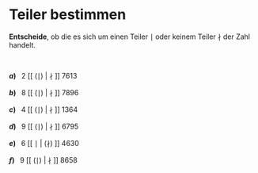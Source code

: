 <!--
version:  0.0.1

language: de

@style
input {
    text-align: center;
}
@end

formula: \carry   \textcolor{red}{\scriptsize #1}
formula: \digit   \rlap{\carry{#1}}\phantom{#2}#2
formula: \permil  \text{‰}

import: https://raw.githubusercontent.com/LiaTemplates/Tikz-Jax/main/README.md

script: https://cdn.jsdelivr.net/gh/LiaTemplates/Tikz-Jax@main/dist/index.js


tags: Teilbarkeiten, leicht, sehr niedrig, Angeben

comment: Ist die Zahl ein Teiler? Wähle aus.

author: Martin Lommatzsch

-->




# Teiler bestimmen


**Entscheide**, ob die es sich um einen Teiler $\mid$ oder keinem Teiler $\nmid$ der Zahl handelt.

<br>

__$a)\;\;$__ $2$ [[ ($\mid$) | $\nmid$ ]] $7613$ \
<br>
__$b)\;\;$__ $8$ [[ ($\mid$) | $\nmid$ ]] $7896$ \
<br>
__$c)\;\;$__ $4$ [[ ($\mid$) | $\nmid$ ]] $1364$ \
<br>
__$d)\;\;$__ $9$ [[ ($\mid$) | $\nmid$ ]] $6795$ \
<br>
__$e)\;\;$__ $6$ [[ $\mid$ | ($\nmid$) ]] $4630$ \
<br>
__$f)\;\;$__ $9$ [[ ($\mid$) | $\nmid$ ]] $8658$ 
<br>


<br>
<br>
<br>
<br>
<br>